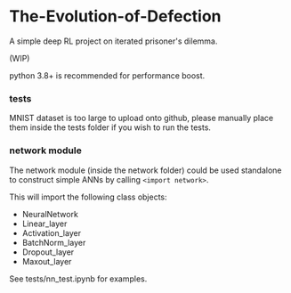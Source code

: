 # The-Evolution-of-Defection
A simple deep RL project on iterated prisoner's dilemma.

(WIP)

python 3.8+ is recommended for performance boost.


### tests
MNIST dataset is too large to upload onto github, please manually place them inside the tests folder if you wish to run the tests.

### network module
The network module (inside the network folder) could be used standalone to construct simple ANNs by calling `<import network>`.

This will import the following class objects:
- NeuralNetwork
- Linear_layer
- Activation_layer
- BatchNorm_layer
- Dropout_layer
- Maxout_layer

See tests/nn_test.ipynb for examples.